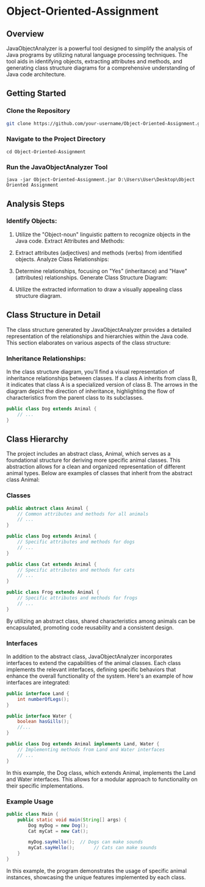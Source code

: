 # Object-Oriented-Assignment

## Overview

JavaObjectAnalyzer is a powerful tool designed to simplify the analysis of Java programs by utilizing natural language processing techniques. The tool aids in identifying objects, extracting attributes and methods, and generating class structure diagrams for a comprehensive understanding of Java code architecture.

## Getting Started

### Clone the Repository

```bash
git clone https://github.com/your-username/Object-Oriented-Assignment.git
```

### Navigate to the Project Directory
```
cd Object-Oriented-Assignment
```
### Run the JavaObjectAnalyzer Tool
```
java -jar Object-Oriented-Assignment.jar D:\Users\User\Desktop\Object Oriented Assignment
```
## Analysis Steps
### Identify Objects:

1. Utilize the "Object-noun" linguistic pattern to recognize objects in the Java code.
Extract Attributes and Methods:

2. Extract attributes (adjectives) and methods (verbs) from identified objects.
Analyze Class Relationships:

3. Determine relationships, focusing on "Yes" (inheritance) and "Have" (attributes) relationships.
Generate Class Structure Diagram:

4. Utilize the extracted information to draw a visually appealing class structure diagram.

## Class Structure in Detail

The class structure generated by JavaObjectAnalyzer provides a detailed representation of the relationships and hierarchies within the Java code.
This section elaborates on various aspects of the class structure:

### Inheritance Relationships:

In the class structure diagram, you'll find a visual representation of inheritance relationships between classes. If a class A inherits from class B,
it indicates that class A is a specialized version of class B. The arrows in the diagram depict the direction of inheritance,
highlighting the flow of characteristics from the parent class to its subclasses.

```java
public class Dog extends Animal {
    // ...
}
```
## Class Hierarchy
The project includes an abstract class, Animal, which serves as a foundational structure for deriving more specific animal classes. This abstraction allows for a clean and organized representation of different animal types. Below are examples of classes that inherit from the abstract class Animal:
### Classes
```java
public abstract class Animal {
    // Common attributes and methods for all animals
    // ...
}
```
```java
public class Dog extends Animal {
    // Specific attributes and methods for dogs
    // ...
}
```
```java
public class Cat extends Animal {
    // Specific attributes and methods for cats
    // ...
}
```
```java
public class Frog extends Animal {
    // Specific attributes and methods for frogs
    // ...
}
```
By utilizing an abstract class, shared characteristics among animals can be encapsulated, promoting code reusability and a consistent design.

### Interfaces
In addition to the abstract class, JavaObjectAnalyzer incorporates interfaces to extend the capabilities of the animal classes. Each class implements the relevant interfaces, defining specific behaviors that enhance the overall functionality of the system. Here's an example of how interfaces are integrated:

```java
public interface Land {
    int numberOfLegs();
}
```
```java
public interface Water {
    boolean hasGills();
    //...
}
```
```java
public class Dog extends Animal implements Land, Water {
    // Implementing methods from Land and Water interfaces
    // ...
}
```
In this example, the Dog class, which extends Animal, implements the Land and Water interfaces. This allows for a modular approach to functionality on their specific implementations.


### Example Usage
```java
public class Main {
    public static void main(String[] args) {
        Dog myDog = new Dog();
        Cat myCat = new Cat();

        myDog.sayHello();  // Dogs can make sounds
        myCat.sayHello();       // Cats can make sounds
    }
}
```
In this example, the program demonstrates the usage of specific animal instances, showcasing the unique features implemented by each class.
